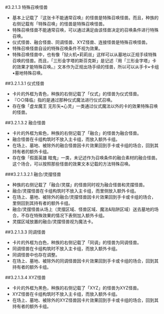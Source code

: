 #3.2.1.3        特殊召唤怪兽
* 基本上记载了『这张卡不能通常召唤』的怪兽是特殊召唤怪兽。而且，种族的右侧记载有「特殊召唤」的怪兽是特殊召唤怪兽。
* 特殊召唤怪兽不能通常召唤，可以通过满足由该怪兽决定的召唤条件进行特殊召唤。
* 仪式怪兽、融合怪兽、同调怪兽、XYZ怪兽、连接怪兽是特殊召唤怪兽。
* 特殊召唤怪兽自设的特殊召唤条件不视为效果。
* 特殊召唤怪兽中，也有像「狱火机•莉莉丝」这样可以从墓地以正规手续特殊召唤的怪兽。而且，「三形金字塔的斯芬克斯」是记述『用「三形金字塔」卡的效果才能特殊召唤。』文本作为正规出场手续的怪兽，所以可以从手卡•卡组•墓地特殊召唤。

##3.2.1.3.1        仪式怪兽
* 卡片的外框为青色，种族的右侧记载了「仪式」的怪兽为仪式怪兽。
* 『○○降临』指的是通过那种仪式魔法进行仪式召唤。
* 存在像「虚龙魔王 无形矢•心灵」一类通过仪式魔法以外的卡的效果特殊召唤的怪兽。

##3.2.1.3.2        融合怪兽
* 卡片的外框为紫色，种族的右侧记载了「融合」的怪兽为融合怪兽。
* 融合怪兽在卡组构筑时不放入主卡组，而放入额外卡组。
* 在场上、墓地、被除外的融合怪兽因卡片效果回到手卡或卡组的场合，回到其持有者的额外卡组。
* 存在像「假面英雄 暗鬼」一类，未记述作为召唤条件的融合素材的融合怪兽。这个场合，可以按照那些怪兽的效果文本记载的方法特殊召唤。

###3.2.1.3.2.1        融合/灵摆怪兽
* 种族的右侧记载了「融合/灵摆」的怪兽同时视为融合怪兽和灵摆怪兽。
* 融合/灵摆怪兽在卡组构筑时不放入主卡组，而里侧放入额外卡组。
* 在场上、墓地、被除外的融合/灵摆怪兽因卡片效果回到手卡或卡组的场合，里侧回到其持有者的额外卡组。
* 融合/灵摆怪兽从场上（灵摆区域、怪兽区域、魔法&陷阱区域）送去墓地的场合，不存在特殊效果的情况下表侧加入额外卡组。
* 灵摆区域放置的融合/灵摆怪兽视为魔法卡。

##3.2.1.3.3        同调怪兽
* 卡片的外框为白色，种族的右侧记载了「同调」的怪兽为同调怪兽。
* 同调怪兽在卡组构筑时不放入主卡组，而放入额外卡组。
* 同调怪兽中也存在调整。
* 在场上、墓地、被除外的同调怪兽因卡片效果回到手卡或卡组的场合，回到其持有者的额外卡组。

##3.2.1.3.4        XYZ怪兽
* 卡片的外框为黑色，种族的右侧记载了「XYZ」的怪兽为XYZ怪兽。
* XYZ怪兽在卡组构筑时不放入主卡组，而放入额外卡组。
* 在场上、墓地、被除外的XYZ怪兽因卡片效果回到手卡或卡组的场合，回到其持有者的额外卡组。
